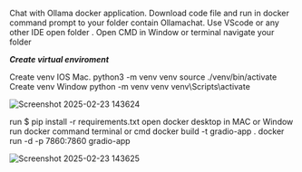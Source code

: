 Chat with Ollama docker application. Download code file and run in docker command prompt to your folder  contain Ollamachat. Use VScode or any other IDE open folder . 
Open CMD in Window or terminal  navigate your folder  

***Create virtual enviroment***

Create venv IOS Mac.
python3 -m venv venv
source ./venv/bin/activate
Create venv Window
python -m venv venv 
venv\Scripts\activate 

![Screenshot 2025-02-23 143624](https://github.com/user-attachments/assets/b066b1be-7fd7-44f7-97eb-5c3952c5ec13)

run $ pip install -r requirements.txt
open docker desktop in MAC or Window
run docker command terminal or cmd
docker build -t gradio-app .
docker run -d -p 7860:7860 gradio-app

![Screenshot 2025-02-23 143625](https://github.com/user-attachments/assets/82f2bfad-cd1d-4040-85b3-aff9f95cba9c)
